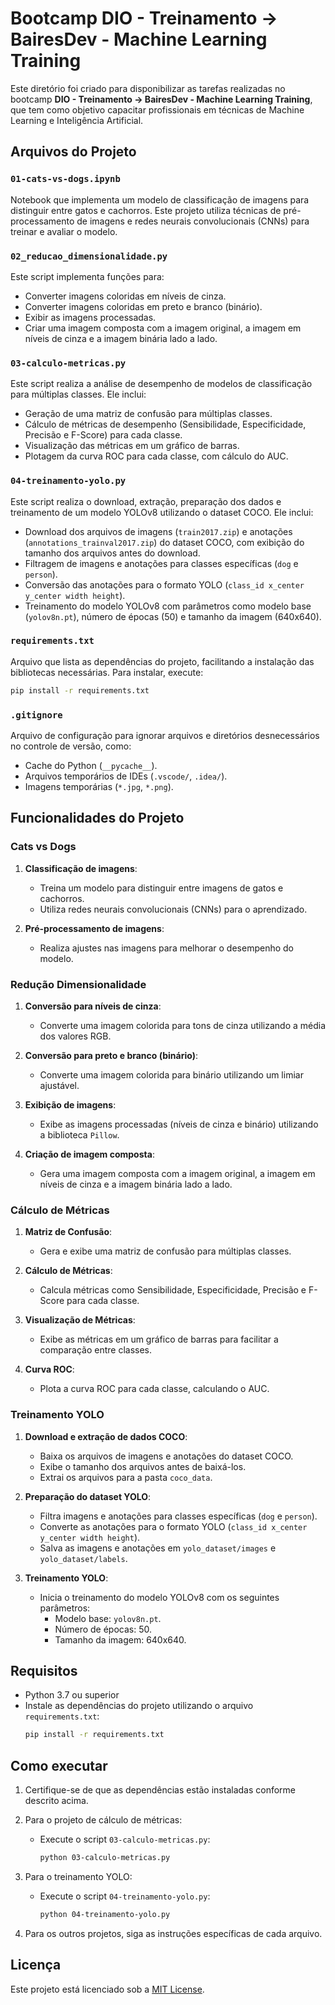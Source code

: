 # Bootcamp DIO - Treinamento -> BairesDev - Machine Learning Training

Este diretório foi criado para disponibilizar as tarefas realizadas no bootcamp **DIO - Treinamento -> BairesDev - Machine Learning Training**, que tem como objetivo capacitar profissionais em técnicas de Machine Learning e Inteligência Artificial.

## Arquivos do Projeto

### **`01-cats-vs-dogs.ipynb`**
Notebook que implementa um modelo de classificação de imagens para distinguir entre gatos e cachorros. Este projeto utiliza técnicas de pré-processamento de imagens e redes neurais convolucionais (CNNs) para treinar e avaliar o modelo.

### **`02_reducao_dimensionalidade.py`**
Este script implementa funções para:
- Converter imagens coloridas em níveis de cinza.
- Converter imagens coloridas em preto e branco (binário).
- Exibir as imagens processadas.
- Criar uma imagem composta com a imagem original, a imagem em níveis de cinza e a imagem binária lado a lado.

### **`03-calculo-metricas.py`**
Este script realiza a análise de desempenho de modelos de classificação para múltiplas classes. Ele inclui:
- Geração de uma matriz de confusão para múltiplas classes.
- Cálculo de métricas de desempenho (Sensibilidade, Especificidade, Precisão e F-Score) para cada classe.
- Visualização das métricas em um gráfico de barras.
- Plotagem da curva ROC para cada classe, com cálculo do AUC.

### **`04-treinamento-yolo.py`**
Este script realiza o download, extração, preparação dos dados e treinamento de um modelo YOLOv8 utilizando o dataset COCO. Ele inclui:
- Download dos arquivos de imagens (`train2017.zip`) e anotações (`annotations_trainval2017.zip`) do dataset COCO, com exibição do tamanho dos arquivos antes do download.
- Filtragem de imagens e anotações para classes específicas (`dog` e `person`).
- Conversão das anotações para o formato YOLO (`class_id x_center y_center width height`).
- Treinamento do modelo YOLOv8 com parâmetros como modelo base (`yolov8n.pt`), número de épocas (50) e tamanho da imagem (640x640).

### **`requirements.txt`**
Arquivo que lista as dependências do projeto, facilitando a instalação das bibliotecas necessárias. Para instalar, execute:
```bash
pip install -r requirements.txt
```

### **`.gitignore`**
Arquivo de configuração para ignorar arquivos e diretórios desnecessários no controle de versão, como:
- Cache do Python (`__pycache__`).
- Arquivos temporários de IDEs (`.vscode/`, `.idea/`).
- Imagens temporárias (`*.jpg`, `*.png`).

## Funcionalidades do Projeto

### Cats vs Dogs
1. **Classificação de imagens**:
   - Treina um modelo para distinguir entre imagens de gatos e cachorros.
   - Utiliza redes neurais convolucionais (CNNs) para o aprendizado.

2. **Pré-processamento de imagens**:
   - Realiza ajustes nas imagens para melhorar o desempenho do modelo.

### Redução Dimensionalidade
1. **Conversão para níveis de cinza**:
   - Converte uma imagem colorida para tons de cinza utilizando a média dos valores RGB.

2. **Conversão para preto e branco (binário)**:
   - Converte uma imagem colorida para binário utilizando um limiar ajustável.

3. **Exibição de imagens**:
   - Exibe as imagens processadas (níveis de cinza e binário) utilizando a biblioteca `Pillow`.

4. **Criação de imagem composta**:
   - Gera uma imagem composta com a imagem original, a imagem em níveis de cinza e a imagem binária lado a lado.

### Cálculo de Métricas
1. **Matriz de Confusão**:
   - Gera e exibe uma matriz de confusão para múltiplas classes.

2. **Cálculo de Métricas**:
   - Calcula métricas como Sensibilidade, Especificidade, Precisão e F-Score para cada classe.

3. **Visualização de Métricas**:
   - Exibe as métricas em um gráfico de barras para facilitar a comparação entre classes.

4. **Curva ROC**:
   - Plota a curva ROC para cada classe, calculando o AUC.

### Treinamento YOLO
1. **Download e extração de dados COCO**:
   - Baixa os arquivos de imagens e anotações do dataset COCO.
   - Exibe o tamanho dos arquivos antes de baixá-los.
   - Extrai os arquivos para a pasta `coco_data`.

2. **Preparação do dataset YOLO**:
   - Filtra imagens e anotações para classes específicas (`dog` e `person`).
   - Converte as anotações para o formato YOLO (`class_id x_center y_center width height`).
   - Salva as imagens e anotações em `yolo_dataset/images` e `yolo_dataset/labels`.

3. **Treinamento YOLO**:
   - Inicia o treinamento do modelo YOLOv8 com os seguintes parâmetros:
     - Modelo base: `yolov8n.pt`.
     - Número de épocas: 50.
     - Tamanho da imagem: 640x640.

## Requisitos

- Python 3.7 ou superior
- Instale as dependências do projeto utilizando o arquivo `requirements.txt`:
   ```bash
   pip install -r requirements.txt
   ```

## Como executar

1. Certifique-se de que as dependências estão instaladas conforme descrito acima.

2. Para o projeto de cálculo de métricas:
   - Execute o script `03-calculo-metricas.py`:
     ```bash
     python 03-calculo-metricas.py
     ```

3. Para o treinamento YOLO:
   - Execute o script `04-treinamento-yolo.py`:
     ```bash
     python 04-treinamento-yolo.py
     ```

4. Para os outros projetos, siga as instruções específicas de cada arquivo.

## Licença

Este projeto está licenciado sob a [MIT License](https://opensource.org/licenses/MIT).
